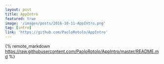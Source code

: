 ```yaml
---
layout: post
title: AppIntro
featured: true
image: '/images/posts/2016-10-11-AppIntro.png'
tag: [intro]
link: 'https://github.com/PaoloRotolo/AppIntro'
---
```


{% remote_markdown https://raw.githubusercontent.com/PaoloRotolo/AppIntro/master/README.md %}
